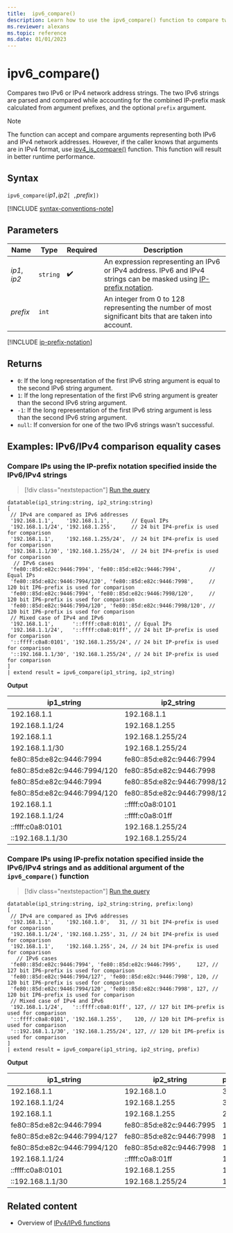 ```yaml
---
title:  ipv6_compare()
description: Learn how to use the ipv6_compare() function to compare two IPv6 or IPv4 network address strings.
ms.reviewer: alexans
ms.topic: reference
ms.date: 01/01/2023
---
```

# ipv6_compare()

Compares two IPv6 or IPv4 network address strings. The two IPv6 strings are parsed and compared while accounting for the combined IP-prefix mask calculated from argument prefixes, and the optional `prefix` argument.

>[!Note]
> The function can accept and compare arguments representing both IPv6 and IPv4 network addresses. However, if the caller knows that arguments are in IPv4 format, use [ipv4_is_compare()](./ipv4-compare-function.md) function. This function will result in better runtime performance.

## Syntax

`ipv6_compare(`*ip1*`,`*ip2*`[ ,`*prefix*`])`

[!INCLUDE [syntax-conventions-note](../../includes/syntax-conventions-note.md)]

## Parameters

| Name | Type | Required | Description |
|--|--|--|--|
| *ip1*, *ip2*| `string` |  :heavy_check_mark: | An expression representing an IPv6 or IPv4 address. IPv6 and IPv4 strings can be masked using [IP-prefix notation](#ip-prefix-notation).|
| *prefix*| `int` | | An integer from 0 to 128 representing the number of most significant bits that are taken into account.|

[!INCLUDE [ip-prefix-notation](../../includes/ip-prefix-notation.md)]

## Returns

* `0`: If the long representation of the first IPv6 string argument is equal to the second IPv6 string argument.
* `1`: If the long representation of the first IPv6 string argument is greater than the second IPv6 string argument.
* `-1`: If the long representation of the first IPv6 string argument is less than the second IPv6 string argument.
* `null`: If conversion for one of the two IPv6 strings wasn't successful.

## Examples: IPv6/IPv4 comparison equality cases

### Compare IPs using the IP-prefix notation specified inside the IPv6/IPv4 strings

> [!div class="nextstepaction"]
> <a href="https://dataexplorer.azure.com/clusters/help/databases/Samples?query=H4sIAAAAAAAAA61UwU6EMBC98xVzWzdZgVbA0sSjBw8m3o3ZdKE1TRCQwoaDH+/s0igKwkIcDk1m5r2Zvg6Tihq/QyavdEn2pq50/sq7Ywe6pD9dW+fZAc+Dh6djAKKSkBRvJZ4pCHNyRiDStJLGSOPAhsTUJRFziUs2O0AbetCQ7v69ERnif4E8GmBWz0PD0MIQRAM46BpRwXVZSaVb0AYag72oorKNaVPkM40gZ1dnPad34w/6XMNplY0gEZ2ASjKfcxamXDKa8DgIIn4bx2dVJmIwruxfCI9Qf4KRfUuOifYu0aw+K3pntpN/rDZ3NxtfVg2zH3WLgdM7QaHs75Cn59cbmzecOM4VGk98wbhPfNJVnZz8AUqpDvU1UrO6jFQdm9OFnBfN/gLOF+cDZFtLVBCXR5PVcIe75xjt7Xrp7ab+Utp+Aj++uYm9BAAA" target="_blank">Run the query</a>

```kusto
datatable(ip1_string:string, ip2_string:string)
[
 // IPv4 are compared as IPv6 addresses
 '192.168.1.1',    '192.168.1.1',       // Equal IPs
 '192.168.1.1/24', '192.168.1.255',     // 24 bit IP4-prefix is used for comparison
 '192.168.1.1',    '192.168.1.255/24',  // 24 bit IP4-prefix is used for comparison
 '192.168.1.1/30', '192.168.1.255/24',  // 24 bit IP4-prefix is used for comparison
  // IPv6 cases
 'fe80::85d:e82c:9446:7994', 'fe80::85d:e82c:9446:7994',         // Equal IPs
 'fe80::85d:e82c:9446:7994/120', 'fe80::85d:e82c:9446:7998',     // 120 bit IP6-prefix is used for comparison
 'fe80::85d:e82c:9446:7994', 'fe80::85d:e82c:9446:7998/120',     // 120 bit IP6-prefix is used for comparison
 'fe80::85d:e82c:9446:7994/120', 'fe80::85d:e82c:9446:7998/120', // 120 bit IP6-prefix is used for comparison
 // Mixed case of IPv4 and IPv6
 '192.168.1.1',      '::ffff:c0a8:0101', // Equal IPs
 '192.168.1.1/24',   '::ffff:c0a8:01ff', // 24 bit IP-prefix is used for comparison
 '::ffff:c0a8:0101', '192.168.1.255/24', // 24 bit IP-prefix is used for comparison
 '::192.168.1.1/30', '192.168.1.255/24', // 24 bit IP-prefix is used for comparison
]
| extend result = ipv6_compare(ip1_string, ip2_string)
```

**Output**

|ip1_string|ip2_string|result|
|---|---|---|
|192.168.1.1|192.168.1.1|0|
|192.168.1.1/24|192.168.1.255|0|
|192.168.1.1|192.168.1.255/24|0|
|192.168.1.1/30|192.168.1.255/24|0|
|fe80::85d:e82c:9446:7994|fe80::85d:e82c:9446:7994|0|
|fe80::85d:e82c:9446:7994/120|fe80::85d:e82c:9446:7998|0|
|fe80::85d:e82c:9446:7994|fe80::85d:e82c:9446:7998/120|0|
|fe80::85d:e82c:9446:7994/120|fe80::85d:e82c:9446:7998/120|0|
|192.168.1.1|::ffff:c0a8:0101|0|
|192.168.1.1/24|::ffff:c0a8:01ff|0|
|::ffff:c0a8:0101|192.168.1.255/24|0|
|::192.168.1.1/30|192.168.1.255/24|0|

### Compare IPs using IP-prefix notation specified inside the IPv6/IPv4 strings and as additional argument of the `ipv6_compare()` function

> [!div class="nextstepaction"]
> <a href="https://dataexplorer.azure.com/clusters/help/databases/Samples?query=H4sIAAAAAAAAA61UTW+DMAy98yt86yp1kITwZWk/YIdJu09TRSGpInWACK162I+fC5kEa7uOauFg6Rm9Z7/YKfOOvs1OPZiGr23XmmqLQ1iBacRPqGmVNkfc1dV26b15EATw/HqQkLcKivqjoVhCbk9gDHlZtspaZcGDBc+Ez+PU5z5frIDOCGE9EvLViS/ksDEdMcjHQQ2Mhb0lXl23TsTYuppyBkISyQgRUUSA4xTyHs6zOgdOIWdygrMphiInN0hEq5QhplGJKhUFZlLGmGRZ38KVXDRUA1wkvTxFpx/f7OmaXEAkv0imlOOCOTn2H3LsplwyV47+fjFHSpzMhVq7gazK3vJLU0J3iqjpYMHyFBnXeiL9d2OnNIxfGsH+zuabiDiuO2Rn1EMv8w179z5BHTtFBtF27ncdPNGmH+K129/RSzB+Ar53f/kFFQW7YjMEAAA=" target="_blank">Run the query</a>

```kusto
datatable(ip1_string:string, ip2_string:string, prefix:long)
[
 // IPv4 are compared as IPv6 addresses 
 '192.168.1.1',    '192.168.1.0',   31, // 31 bit IP4-prefix is used for comparison
 '192.168.1.1/24', '192.168.1.255', 31, // 24 bit IP4-prefix is used for comparison
 '192.168.1.1',    '192.168.1.255', 24, // 24 bit IP4-prefix is used for comparison
   // IPv6 cases
 'fe80::85d:e82c:9446:7994', 'fe80::85d:e82c:9446:7995',     127, // 127 bit IP6-prefix is used for comparison
 'fe80::85d:e82c:9446:7994/127', 'fe80::85d:e82c:9446:7998', 120, // 120 bit IP6-prefix is used for comparison
 'fe80::85d:e82c:9446:7994/120', 'fe80::85d:e82c:9446:7998', 127, // 120 bit IP6-prefix is used for comparison
 // Mixed case of IPv4 and IPv6
 '192.168.1.1/24',   '::ffff:c0a8:01ff', 127, // 127 bit IP6-prefix is used for comparison
 '::ffff:c0a8:0101', '192.168.1.255',    120, // 120 bit IP6-prefix is used for comparison
 '::192.168.1.1/30', '192.168.1.255/24', 127, // 120 bit IP6-prefix is used for comparison
]
| extend result = ipv6_compare(ip1_string, ip2_string, prefix)
```

**Output**

|ip1_string|ip2_string|prefix|result|
|---|---|---|---|
|192.168.1.1|192.168.1.0|31|0|
|192.168.1.1/24|192.168.1.255|31|0|
|192.168.1.1|192.168.1.255|24|0|
|fe80::85d:e82c:9446:7994|fe80::85d:e82c:9446:7995|127|0|
|fe80::85d:e82c:9446:7994/127|fe80::85d:e82c:9446:7998|120|0|
|fe80::85d:e82c:9446:7994/120|fe80::85d:e82c:9446:7998|127|0|
|192.168.1.1/24|::ffff:c0a8:01ff|127|0|
|::ffff:c0a8:0101|192.168.1.255|120|0|
|::192.168.1.1/30|192.168.1.255/24|127|0|

## Related content

* Overview of [IPv4/IPv6 functions](scalar-functions.md#ipv4ipv6-functions)
